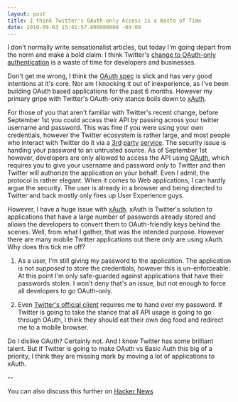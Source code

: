```yaml
---
layout: post
title: I think Twitter's OAuth-only Access is a Waste of Time
date: 2010-09-03 15:41:57.000000000 -04:00
---
```

I don't normally write sensationalist articles, but today I'm going depart from the norm and make a bold claim: I think Twitter's [change to OAuth-only authentication](http://blog.twitter.com/2010/08/twitter-applications-and-oauth.html) is a waste of time for developers and businesses.

Don't get me wrong, I think the [OAuth spec](http://oauth.net/core/1.0/) is slick and has very good intentions at it's core. Nor am I knocking it out of inexperience, as I've been building OAuth based applications for the past 6 months. However my primary gripe with Twitter's OAuth-only stance boils down to [xAuth](http://dev.twitter.com/pages/xauth).

For those of you that aren't familiar with Twitter's recent change, before September 1st you could access their API by passing across your twitter username and password. This was fine if you were using your own credentials, however the Twitter ecosystem is rather large, and most people who interact with Twitter do it via a [3rd](http://itunes.apple.com/us/app/twitter/id333903271?mt=8) [party](http://iconfactory.com/software/twitterrific) [service](http://cotweet.com/). The security issue is handing your password to an untrusted source. As of September 1st however, developers are only allowed to access the API using [OAuth](http://dev.twitter.com/pages/auth_overview), which requires you to give your username and password _only_ to Twitter and then Twitter will authorize the application on your behalf. Even I admit, the protocol is rather elegant. When it comes to Web applications, I can hardly argue the security. The user is already in a browser and being directed to Twitter and back mostly only fires up User Experience guys.

However, I have a huge issue with [xAuth](http://dev.twitter.com/pages/xauth). xAuth is Twitter's solution to applications that have a large number of passwords already stored and allows the developers to convert them to OAuth-friendly keys behind the scenes. Well, from what I gather, that was the intended purpose. However there are many mobile Twitter applications out there _only_ are using xAuth. Why does this tick me off?

1) As a user, I'm still giving my password to the application. The application is not _supposed_ to store the credentials, however this is un-enforceable. At this point I'm only safe-guarded against applications that have their passwords stolen. I won't deny that's an issue, but not enough to force all developers to go OAuth-only.

2) Even [Twitter's official client](http://itunes.apple.com/us/app/twitter/id333903271?mt=8) requires me to hand over my password. If Twitter is going to take the stance that all API usage is going to go through OAuth, I think they should eat their own dog food and redirect me to a mobile browser.

Do I dislike OAuth? Certainly not. And I know Twitter has some brilliant talent. But if Twitter is going to make OAuth vs Basic Auth this big of a priority, I think they are missing mark by moving a lot of applications to xAuth.

--

You can also discuss this further on [Hacker News](http://news.ycombinator.com/item?id=1660851)
